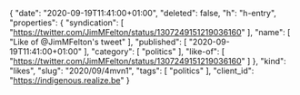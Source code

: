 {
  "date": "2020-09-19T11:41:00+01:00",
  "deleted": false,
  "h": "h-entry",
  "properties": {
    "syndication": [
      "https://twitter.com/JimMFelton/status/1307249151219036160"
    ],
    "name": [
      "Like of @JimMFelton's tweet"
    ],
    "published": [
      "2020-09-19T11:41:00+01:00"
    ],
    "category": [
      "politics"
    ],
    "like-of": [
      "https://twitter.com/JimMFelton/status/1307249151219036160"
    ]
  },
  "kind": "likes",
  "slug": "2020/09/4mvn1",
  "tags": [
    "politics"
  ],
  "client_id": "https://indigenous.realize.be"
}
